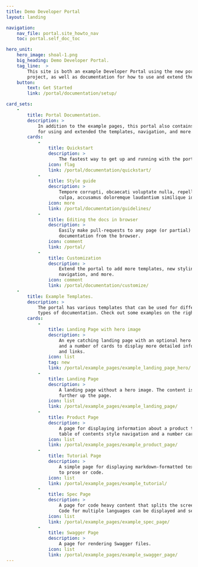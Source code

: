```yaml
---
title: Demo Developer Portal
layout: landing

navigation:
    nav_file: portal.site_howto_nav 
    toc: portal.self_doc_toc

hero_unit:
    hero_image: shoal-1.png
    big_heading: Demo Developer Portal.
    tag_line:  > 
        This site is both an example Developer Portal using the new portal 
        project, as well as documentation for how to use and extend the portal. 
    button:
        text: Get Started
        link: /portal/documentation/setup/

card_sets:
    -
        title: Portal Documentation.
        description: >
            In addition to the example pages, this portal also contains documentation 
            for using and extended the templates, navigation, and more. 
        cards:
            - 
                title: Quickstart
                description: > 
                    The fastest way to get up and running with the portal. 
                icon: flag
                link: /portal/documentation/quickstart/
            -
                title: Style guide 
                description: > 
                    Tempore corrupti, obcaecati voluptate nulla, repellat labore 
                    culpa, accusamus doloremque laudantium similique id molestiae.
                icon: more
                link: /portal/documentation/guidelines/
            -
                title: Editing the docs in browser
                description: >
                    Easily make pull-requests to any page (or partial) in the 
                    documentation from the browser.
                icon: comment
                link: /portal/
            -
                title: Customization
                description: >
                    Extend the portal to add more templates, new styling, new 
                    navigation, and more. 
                icon: comment
                link: /portal/documentation/customize/
    -  
        title: Example Templates.
        description: >
            The portal has various templates that can be used for different 
            types of documentation. Check out some examples on the right.
        cards:
            -                
                title: Landing Page with hero image
                description: >
                    An eye catching landing page with an optional hero image 
                    and a number of cards to display more detailed information
                    and links. 
                icon: list
                tag: new
                link: /portal/example_pages/example_landing_page_hero/
            -
                title: Landing Page
                description: > 
                    A landing page without a hero image. The content is moved 
                    further up the page. 
                icon: list
                link: /portal/example_pages/example_landing_page/
            -
                title: Product Page
                description: > 
                    A page for displaying information about a product that has a 
                    table of contents style navigation and a number cards. 
                icon: list
                link: /portal/example_pages/example_product_page/
            -
                title: Tutorial Page
                description: >
                    A simple page for displaying markdown-formatted text. Equally suited 
                    to prose or code.
                icon: list
                link: /portal/example_pages/example_tutorial/
            -
                title: Spec Page 
                description: >
                    A page for code heavy content that splits the screen in two. 
                    Code for multiple languages can be displayed and selected between. 
                icon: list
                link: /portal/example_pages/example_spec_page/
            - 
                title: Swagger Page
                description: >
                    A page for rendering Swagger files. 
                icon: list 
                link: /portal/example_pages/example_swagger_page/ 
---
```

